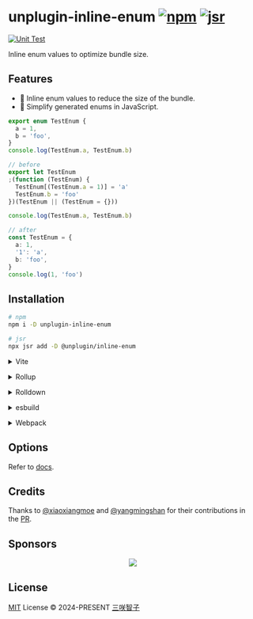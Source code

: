 # unplugin-inline-enum [![npm](https://img.shields.io/npm/v/unplugin-inline-enum.svg)](https://npmjs.com/package/unplugin-inline-enum) [![jsr](https://jsr.io/badges/@unplugin/inline-enum)](https://jsr.io/@unplugin/inline-enum)

[![Unit Test](https://github.com/unplugin/unplugin-inline-enum/actions/workflows/unit-test.yml/badge.svg)](https://github.com/unplugin/unplugin-inline-enum/actions/workflows/unit-test.yml)

Inline enum values to optimize bundle size.

## Features

- 🚀 Inline enum values to reduce the size of the bundle.
- 🧹 Simplify generated enums in JavaScript.

```ts
export enum TestEnum {
  a = 1,
  b = 'foo',
}
console.log(TestEnum.a, TestEnum.b)

// before
export let TestEnum
;(function (TestEnum) {
  TestEnum[(TestEnum.a = 1)] = 'a'
  TestEnum.b = 'foo'
})(TestEnum || (TestEnum = {}))

console.log(TestEnum.a, TestEnum.b)

// after
const TestEnum = {
  a: 1,
  '1': 'a',
  b: 'foo',
}
console.log(1, 'foo')
```

## Installation

```bash
# npm
npm i -D unplugin-inline-enum

# jsr
npx jsr add -D @unplugin/inline-enum
```

<details>
<summary>Vite</summary><br>

```ts
// vite.config.ts
import InlineEnum from 'unplugin-inline-enum/vite'

export default defineConfig({
  plugins: [InlineEnum()],
})
```

<br></details>

<details>
<summary>Rollup</summary><br>

```ts
// rollup.config.js
import InlineEnum from 'unplugin-inline-enum/rollup'

export default {
  plugins: [InlineEnum()],
}
```

<br></details>

<details>
<summary>Rolldown</summary><br>

```ts
// rolldown.config.js
import InlineEnum from 'unplugin-inline-enum/rolldown'

export default {
  plugins: [InlineEnum()],
}
```

<br></details>

<details>
<summary>esbuild</summary><br>

```ts
// esbuild.config.js
import { build } from 'esbuild'

build({
  plugins: [require('unplugin-inline-enum/esbuild')()],
})
```

<br></details>

<details>
<summary>Webpack</summary><br>

```ts
// webpack.config.js
module.exports = {
  /* ... */
  plugins: [require('unplugin-inline-enum/webpack')()],
}
```

<br></details>

## Options

Refer to [docs](https://jsr.io/@unplugin/inline-enum/doc/api/~/Options).

## Credits

Thanks to [@xiaoxiangmoe](https://github.com/xiaoxiangmoe) and
[@yangmingshan](https://github.com/yangmingshan) for their contributions in the
[PR](https://github.com/vuejs/core/pull/9261).

## Sponsors

<p align="center">
  <a href="https://cdn.jsdelivr.net/gh/sxzz/sponsors/sponsors.svg">
    <img src='https://cdn.jsdelivr.net/gh/sxzz/sponsors/sponsors.svg'/>
  </a>
</p>

## License

[MIT](./LICENSE) License © 2024-PRESENT [三咲智子](https://github.com/sxzz)

